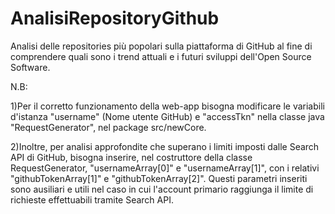 # AnalisiRepositoryGithub
Analisi delle repositories più popolari sulla piattaforma di GitHub al fine di comprendere quali sono i trend attuali e i futuri sviluppi dell'Open Source Software.

N.B: 

1)Per il corretto funzionamento della web-app bisogna modificare le variabili d'istanza "username" (Nome utente GitHub) e "accessTkn" nella classe java "RequestGenerator", nel package src/newCore.

2)Inoltre, per analisi approfondite che superano i limiti imposti dalle Search API di GitHub, bisogna inserire, nel costruttore della classe RequestGenerator, "usernameArray[0]" e "usernameArray[1]", con i relativi "githubTokenArray[1]" e "githubTokenArray[2]".
Questi parametri inseriti sono ausiliari e utili nel caso in cui l'account primario raggiunga il limite di richieste effettuabili tramite Search API.
